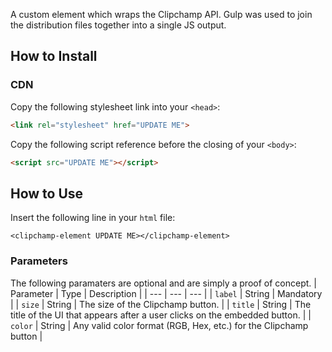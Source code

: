A custom element which wraps the Clipchamp API.
Gulp was used to join the distribution files together into a single JS output.

## How to Install
### CDN
Copy the following stylesheet link into your `<head>`:
```html
<link rel="stylesheet" href="UPDATE ME">
```

Copy the following script reference before the closing of your `<body>`:
```html
<script src="UPDATE ME"></script>
```

## How to Use
Insert the following line in your `html` file:
```
<clipchamp-element UPDATE ME></clipchamp-element>
```

### Parameters
The following paramaters are optional and are simply a proof of concept.
| Parameter | Type | Description |
| --- | --- | --- |
| `label` | String | Mandatory |
| `size` | String | The size of the Clipchamp button. |
| `title` | String | The title of the UI that appears after a user clicks on the embedded button. |
| `color` | String | Any valid color format (RGB, Hex, etc.) for the Clipchamp button |
